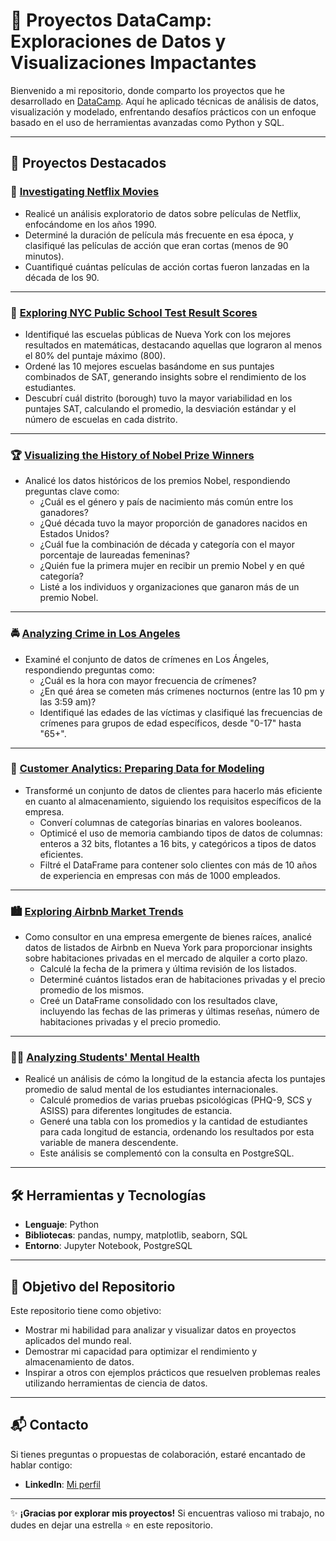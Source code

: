 # 🌟 Proyectos DataCamp: Exploraciones de Datos y Visualizaciones Impactantes

Bienvenido a mi repositorio, donde comparto los proyectos que he desarrollado en [DataCamp](https://www.datacamp.com/). Aquí he aplicado técnicas de análisis de datos, visualización y modelado, enfrentando desafíos prácticos con un enfoque basado en el uso de herramientas avanzadas como Python y SQL.

---

## 📂 Proyectos Destacados

### 🎥 **[Investigating Netflix Movies](./Proyectos%20DataCamp/Investigating%20Netflix%20Movies/notebook.ipynb)**

- Realicé un análisis exploratorio de datos sobre películas de Netflix, enfocándome en los años 1990.
- Determiné la duración de película más frecuente en esa época, y clasifiqué las películas de acción que eran cortas (menos de 90 minutos).
- Cuantifiqué cuántas películas de acción cortas fueron lanzadas en la década de los 90.

---

### 🏫 **[Exploring NYC Public School Test Result Scores](./Proyectos%20DataCamp/Exploring%20NYC%20Public%20School%20Test%20Result%20Scores/notebook.ipynb)**

- Identifiqué las escuelas públicas de Nueva York con los mejores resultados en matemáticas, destacando aquellas que lograron al menos el 80% del puntaje máximo (800).
- Ordené las 10 mejores escuelas basándome en sus puntajes combinados de SAT, generando insights sobre el rendimiento de los estudiantes.
- Descubrí cuál distrito (borough) tuvo la mayor variabilidad en los puntajes SAT, calculando el promedio, la desviación estándar y el número de escuelas en cada distrito.

---

### 🏆 **[Visualizing the History of Nobel Prize Winners](./Proyectos%20DataCamp/Visualizing%20the%20History%20of%20Nobel%20Prize%20Winners/notebook.ipynb)**

- Analicé los datos históricos de los premios Nobel, respondiendo preguntas clave como:
  - ¿Cuál es el género y país de nacimiento más común entre los ganadores?
  - ¿Qué década tuvo la mayor proporción de ganadores nacidos en Estados Unidos?
  - ¿Cuál fue la combinación de década y categoría con el mayor porcentaje de laureadas femeninas?
  - ¿Quién fue la primera mujer en recibir un premio Nobel y en qué categoría?
  - Listé a los individuos y organizaciones que ganaron más de un premio Nobel.

---

### 🚔 **[Analyzing Crime in Los Angeles](./Proyectos%20DataCamp/Analyzing%20Crime%20in%20Los%20Angeles/notebook.ipynb)**

- Examiné el conjunto de datos de crímenes en Los Ángeles, respondiendo preguntas como:
  - ¿Cuál es la hora con mayor frecuencia de crímenes?
  - ¿En qué área se cometen más crímenes nocturnos (entre las 10 pm y las 3:59 am)?
  - Identifiqué las edades de las víctimas y clasifiqué las frecuencias de crímenes para grupos de edad específicos, desde "0-17" hasta "65+".

---

### 💼 **[Customer Analytics: Preparing Data for Modeling](./Proyectos%20DataCamp/Customer%20Analytics%20Preparing%20Data%20for%20Modeling/notebook.ipynb)**

- Transformé un conjunto de datos de clientes para hacerlo más eficiente en cuanto al almacenamiento, siguiendo los requisitos específicos de la empresa.
  - Converí columnas de categorías binarias en valores booleanos.
  - Optimicé el uso de memoria cambiando tipos de datos de columnas: enteros a 32 bits, flotantes a 16 bits, y categóricos a tipos de datos eficientes.
  - Filtré el DataFrame para contener solo clientes con más de 10 años de experiencia en empresas con más de 1000 empleados.

---

### 🏙️ **[Exploring Airbnb Market Trends](./Proyectos%20DataCamp/./Exploring%20Airbnb%20Market%20Trends/notebook.ipynb)**

- Como consultor en una empresa emergente de bienes raíces, analicé datos de listados de Airbnb en Nueva York para proporcionar insights sobre habitaciones privadas en el mercado de alquiler a corto plazo.
  - Calculé la fecha de la primera y última revisión de los listados.
  - Determiné cuántos listados eran de habitaciones privadas y el precio promedio de los mismos.
  - Creé un DataFrame consolidado con los resultados clave, incluyendo las fechas de las primeras y últimas reseñas, número de habitaciones privadas y el precio promedio.

---

### 🧑‍🎓 **[Analyzing Students' Mental Health](./Proyectos%20DataCamp/Analyzing%20Students'%20Mental%20Health/notebook.ipynb)**

- Realicé un análisis de cómo la longitud de la estancia afecta los puntajes promedio de salud mental de los estudiantes internacionales.
  - Calculé promedios de varias pruebas psicológicas (PHQ-9, SCS y ASISS) para diferentes longitudes de estancia.
  - Generé una tabla con los promedios y la cantidad de estudiantes para cada longitud de estancia, ordenando los resultados por esta variable de manera descendente.
  - Este análisis se complementó con la consulta en PostgreSQL.

---

## 🛠️ Herramientas y Tecnologías

- **Lenguaje**: Python
- **Bibliotecas**: pandas, numpy, matplotlib, seaborn, SQL
- **Entorno**: Jupyter Notebook, PostgreSQL

---

## 🚀 Objetivo del Repositorio

Este repositorio tiene como objetivo:

- Mostrar mi habilidad para analizar y visualizar datos en proyectos aplicados del mundo real.
- Demostrar mi capacidad para optimizar el rendimiento y almacenamiento de datos.
- Inspirar a otros con ejemplos prácticos que resuelven problemas reales utilizando herramientas de ciencia de datos.

---

## 📬 Contacto

Si tienes preguntas o propuestas de colaboración, estaré encantado de hablar contigo:

- **LinkedIn**: [Mi perfil](https://www.linkedin.com/in/miguel-rios-ia/)

---

✨ **¡Gracias por explorar mis proyectos!** Si encuentras valioso mi trabajo, no dudes en dejar una estrella ⭐ en este repositorio.
